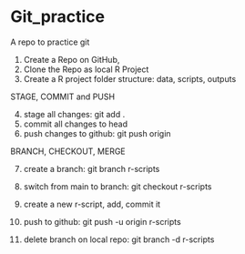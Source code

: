 # Git_practice
A repo to practice git 

1) Create a Repo on GitHub, 
2) Clone the Repo as local R Project
3) Create a R project folder structure: data, scripts, outputs

STAGE, COMMIT and PUSH

4) stage all changes: git add . 
5) commit all changes to head
6) push changes to github: git push origin   

BRANCH, CHECKOUT, MERGE

7) create a branch: git branch r-scripts
8) switch from main to branch: git checkout r-scripts
9) create a new r-script, add, commit it
10) push to github: git push -u origin r-scripts

11) delete branch on local repo: git branch -d r-scripts
